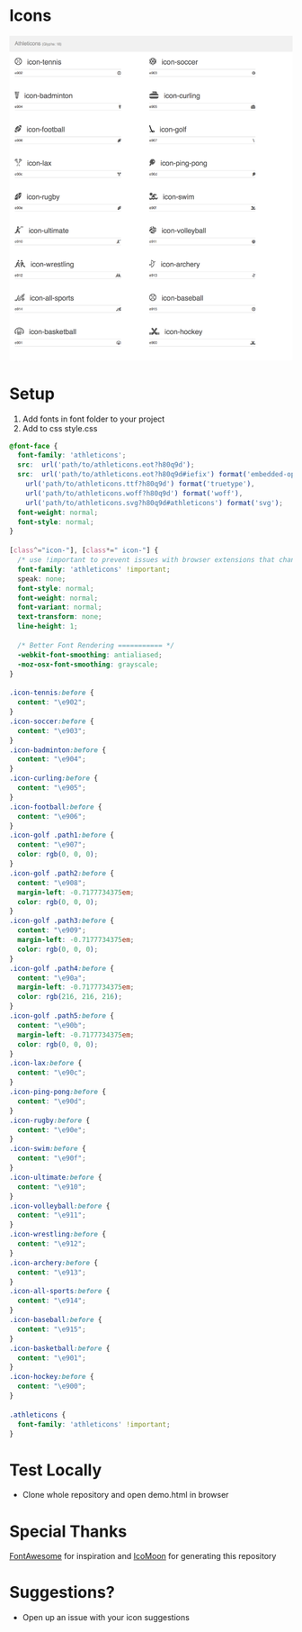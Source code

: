Icons
======

![alt text](https://raw.githubusercontent.com/marclanepitt/athleticons/master/icon-info.png)

Setup
======

1. Add fonts in font folder to your project
2. Add to css
style.css
```css
@font-face {
  font-family: 'athleticons';
  src:  url('path/to/athleticons.eot?h80q9d');
  src:  url('path/to/athleticons.eot?h80q9d#iefix') format('embedded-opentype'),
    url('path/to/athleticons.ttf?h80q9d') format('truetype'),
    url('path/to/athleticons.woff?h80q9d') format('woff'),
    url('path/to/athleticons.svg?h80q9d#athleticons') format('svg');
  font-weight: normal;
  font-style: normal;
}

[class^="icon-"], [class*=" icon-"] {
  /* use !important to prevent issues with browser extensions that change fonts */
  font-family: 'athleticons' !important;
  speak: none;
  font-style: normal;
  font-weight: normal;
  font-variant: normal;
  text-transform: none;
  line-height: 1;

  /* Better Font Rendering =========== */
  -webkit-font-smoothing: antialiased;
  -moz-osx-font-smoothing: grayscale;
}

.icon-tennis:before {
  content: "\e902";
}
.icon-soccer:before {
  content: "\e903";
}
.icon-badminton:before {
  content: "\e904";
}
.icon-curling:before {
  content: "\e905";
}
.icon-football:before {
  content: "\e906";
}
.icon-golf .path1:before {
  content: "\e907";
  color: rgb(0, 0, 0);
}
.icon-golf .path2:before {
  content: "\e908";
  margin-left: -0.7177734375em;
  color: rgb(0, 0, 0);
}
.icon-golf .path3:before {
  content: "\e909";
  margin-left: -0.7177734375em;
  color: rgb(0, 0, 0);
}
.icon-golf .path4:before {
  content: "\e90a";
  margin-left: -0.7177734375em;
  color: rgb(216, 216, 216);
}
.icon-golf .path5:before {
  content: "\e90b";
  margin-left: -0.7177734375em;
  color: rgb(0, 0, 0);
}
.icon-lax:before {
  content: "\e90c";
}
.icon-ping-pong:before {
  content: "\e90d";
}
.icon-rugby:before {
  content: "\e90e";
}
.icon-swim:before {
  content: "\e90f";
}
.icon-ultimate:before {
  content: "\e910";
}
.icon-volleyball:before {
  content: "\e911";
}
.icon-wrestling:before {
  content: "\e912";
}
.icon-archery:before {
  content: "\e913";
}
.icon-all-sports:before {
  content: "\e914";
}
.icon-baseball:before {
  content: "\e915";
}
.icon-basketball:before {
  content: "\e901";
}
.icon-hockey:before {
  content: "\e900";
}

.athleticons {
  font-family: 'athleticons' !important;
}
```

Test Locally
======

* Clone whole repository and open demo.html in browser

Special Thanks
======

[FontAwesome](https://fontawesome.com/icons?d=gallery) for inspiration and
[IcoMoon](icomoon.io) for generating this repository

Suggestions?
======

* Open up an issue with your icon suggestions